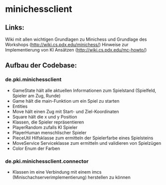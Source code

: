 # minichessclient

## Links:
Wiki mit allen wichtigen Grundlagen zu Minichess und Grundlage des Workshops (http://wiki.cs.pdx.edu/minichess/)
Hinweise zur Implementierung von KI Ansätzen (http://wiki.cs.pdx.edu/mc-howto/)
## Aufbau der Codebase:
### de.pki.minichessclient
* GameState hält alle aktuellen Informationen zum Spielstand (Spielfeld, Spieler am Zug, Runde)
* Game hält die main-Funktion um ein Spiel zu starten
* Entities
 * Move hält einen Zug mit Start- und Ziel-Koordinaten
 * Square hält die x und y Position
* Klassen, die Spieler repräsentieren
 * PlayerRandom zufalls KI Spieler
 * PlayerHuman menschlischer Spieler
* PieceUtil Hilfsklasse zum ermitteln der Spielerfarbe eines Spielsteins
* MoveService Serviceklasse zum ermitteln und validieren von Spielzügen
* Color Enum der Farben
### de.pki.minichessclient.connector
* Klassen im eine Verbindung mit einem imcs (Minischachserverimplementierung) herstellen zu können
